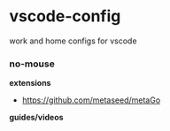 # vscode-config
work and home configs for vscode


### no-mouse

**extensions**
- https://github.com/metaseed/metaGo


**guides/videos**
